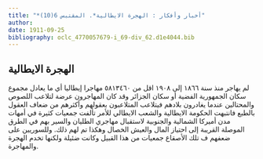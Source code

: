 ```yaml
---
title: "*أخبار وأفكار : الهجرة الايطالية*. المقتبس 6(10)"
author: 
date: 1911-09-25
bibliography: oclc_4770057679-i_69-div_62.d1e4044.bib
---
```




##  الهجرة الايطالية 


 لم يهاجر منذ سنة  ١٨٦٦  إلى  ١٩٠٨  اقل من  ٥٨١٣٤٦٠  مهاجرا إيطاليا أي ما يعادل مجموع سكان الجمهورية الفضية أو سكان الجزائر وقد كان المهاجرون عرضة لتلاعب اللصوص والمحتالين عندما يغادرون بلادهم فيتلاعب المتلاعبون بعقولهم وأكثرهم من ضعاف العقول بالطبع فانتبهت الحكومة الايطالية والشعب الايطالي للأمر تألفت جمعيات كثيرة في أمهات مدن أميركا الشمالية والجنوبية لاستقبال مهاجري الطليان والسير بهم في الطرق الموصلة القريبة إلى احتياز المال والعيش الخصال وهكذا تم لهم ذلك. وللسوريين   على ضعفهم ف تلك الأصقاع جمعيات من هذا القبيل وكانت ضئيلة ولكنها تخدم الهجرة والمهاجرة. 
